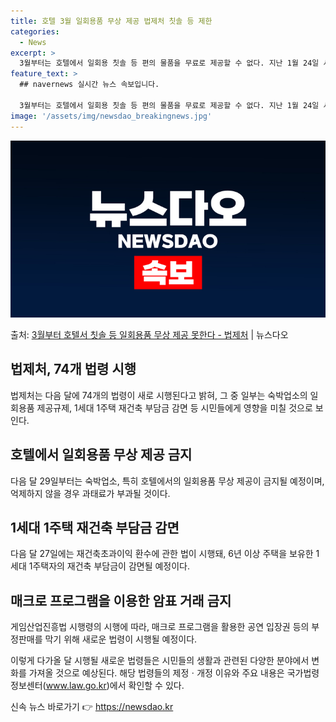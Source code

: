 ```yaml
---
title: 호텔 3월 일회용품 무상 제공 법제처 칫솔 등 제한
categories:
  - News
excerpt: >
  3월부터는 호텔에서 일회용 칫솔 등 편의 물품을 무료로 제공할 수 없다. 지난 1월 24일 서울 강남구 코엑…
feature_text: >
  ## navernews 실시간 뉴스 속보입니다.

  3월부터는 호텔에서 일회용 칫솔 등 편의 물품을 무료로 제공할 수 없다. 지난 1월 24일 서울 강남구 코엑…
image: '/assets/img/newsdao_breakingnews.jpg'
---
```


![뉴스다오 속보](/assets/img/newsdao_breakingnews.jpg)

<p>출처: <a href="https://newsdao.kr/3262" rel="dofollow">3월부터 호텔서 칫솔 등 일회용품 무상 제공 못한다 - 법제처</a> | 뉴스다오</p>

<h2 data-ke-size="size26">법제처, 74개 법령 시행</h2>
법제처는 다음 달에 74개의 법령이 새로 시행된다고 밝혀, 그 중 일부는 숙박업소의 일회용품 제공규제, 1세대 1주택 재건축 부담금 감면 등 시민들에게 영향을 미칠 것으로 보인다.

<h2 data-ke-size="size24">호텔에서 일회용품 무상 제공 금지</h2>
다음 달 29일부터는 숙박업소, 특히 호텔에서의 일회용품 무상 제공이 금지될 예정이며, 억제하지 않을 경우 과태료가 부과될 것이다.

<h2 data-ke-size="size24">1세대 1주택 재건축 부담금 감면</h2>
다음 달 27일에는 재건축초과이익 환수에 관한 법이 시행돼, 6년 이상 주택을 보유한 1세대 1주택자의 재건축 부담금이 감면될 예정이다.

<h2 data-ke-size="size24">매크로 프로그램을 이용한 암표 거래 금지</h2>
게임산업진흥법 시행령의 시행에 따라, 매크로 프로그램을 활용한 공연 입장권 등의 부정판매를 막기 위해 새로운 법령이 시행될 예정이다.

이렇게 다가올 달 시행될 새로운 법령들은 시민들의 생활과 관련된 다양한 분야에서 변화를 가져올 것으로 예상된다. 해당 법령들의 제정ㆍ개정 이유와 주요 내용은 국가법령정보센터(www.law.go.kr)에서 확인할 수 있다. 

신속 뉴스 바로가기 👉 <a href="https://newsdao.kr" rel="dofollow">https://newsdao.kr</a>



